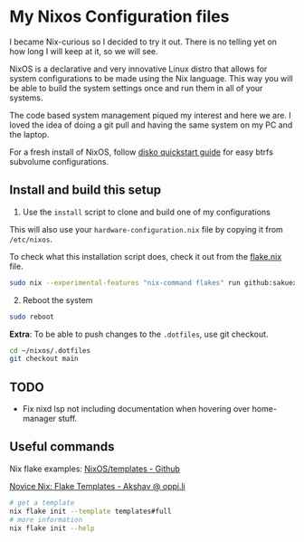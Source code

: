 # My Nixos Configuration files

I became Nix-curious so I decided to try it out. There is no telling yet on how
long I will keep at it, so we will see.

NixOS is a declarative and very innovative Linux distro that allows for system
configurations to be made using the Nix language. This way you will be able to
build the system settings once and run them in all of your systems.

The code based system management piqued my interest and here we are. I loved the
idea of doing a git pull and having the same system on my PC and the laptop.

For a fresh install of NixOS, follow [disko quickstart guide](https://github.com/nix-community/disko/blob/master/docs/quickstart.md)
for easy btrfs subvolume configurations.

## Install and build this setup

1. Use the `install` script to clone and build one of my configurations

This will also use your `hardware-configuration.nix` file by copying it from `/etc/nixos`.

To check what this installation script does, check it out from the 
[flake.nix](https://github.com/sakuexe/Nixos/blob/main/flake.nix#L117) file.

```bash
sudo nix --experimental-features "nix-command flakes" run github:sakuexe/Nixos#install
```

2. Reboot the system

```bash
sudo reboot
```

**Extra**: To be able to push changes to the `.dotfiles`, use git checkout.

```bash
cd ~/nixos/.dotfiles
git checkout main
```

## TODO

- Fix nixd lsp not including documentation when hovering over home-manager stuff.

## Useful commands

Nix flake examples: [NixOS/templates - Github](https://github.com/NixOS/templates)

[Novice Nix: Flake Templates - Akshav @ oppi.li](https://oppi.li/posts/novice_nix:_flake_templates/)

```bash
# get a template
nix flake init --template templates#full
# more information
nix flake init --help
```
